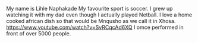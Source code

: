 My name is Lihle Naphakade
My favourite sport is soccer. I grew up watching it with my dad even though I actually played Netball.
I love a home cooked african dish so that would be Mnqusho as we call it in Xhosa.
https://www.youtube.com/watch?v=SvRCqcAd6XQ
I omce performed in front of over 5000 people.